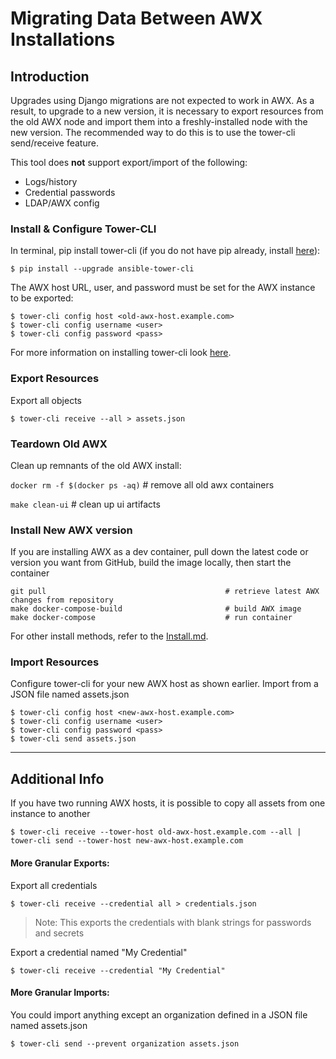 # Migrating Data Between AWX Installations

## Introduction

Upgrades using Django migrations are not expected to work in AWX.  As a result, to upgrade to a new version, it is necessary to export resources from the old AWX node and import them into a freshly-installed node with the new version.  The recommended way to do this is to use the tower-cli send/receive feature.

This tool does __not__ support export/import of the following:
* Logs/history
* Credential passwords
* LDAP/AWX config

### Install & Configure Tower-CLI

In terminal, pip install tower-cli (if you do not have pip already, install [here](https://pip.pypa.io/en/stable/installing/)):
```
$ pip install --upgrade ansible-tower-cli
```

The AWX host URL, user, and password must be set for the AWX instance to be exported:
```
$ tower-cli config host <old-awx-host.example.com>
$ tower-cli config username <user>
$ tower-cli config password <pass>
```

For more information on installing tower-cli look [here](http://tower-cli.readthedocs.io/en/latest/quickstart.html).


### Export Resources

Export all objects

```$ tower-cli receive --all > assets.json```



### Teardown Old AWX

Clean up remnants of the old AWX install:

```docker rm -f $(docker ps -aq)```     # remove all old awx containers

```make clean-ui```              # clean up ui artifacts


### Install New AWX version

If you are installing AWX as a dev container, pull down the latest code or version you want from GitHub, build
the image locally, then start the container

```
git pull                                        # retrieve latest AWX changes from repository
make docker-compose-build                       # build AWX image
make docker-compose                             # run container
```
For other install methods, refer to the [Install.md](https://github.com/ansible/awx/blob/devel/INSTALL.md). 
 

### Import Resources


Configure tower-cli for your new AWX host as shown earlier.  Import from a JSON file named assets.json

```
$ tower-cli config host <new-awx-host.example.com>
$ tower-cli config username <user>
$ tower-cli config password <pass>
$ tower-cli send assets.json
```

--------------------------------------------------------------------------------

## Additional Info

If you have two running AWX hosts, it is possible to copy all assets from one instance to another

```$ tower-cli receive --tower-host old-awx-host.example.com --all | tower-cli send --tower-host new-awx-host.example.com```



#### More Granular Exports:

Export all credentials

```$ tower-cli receive --credential all > credentials.json```
> Note: This exports the credentials with blank strings for passwords and secrets

Export a credential named "My Credential"

```$ tower-cli receive --credential "My Credential"```

#### More Granular Imports:


You could import anything except an organization defined in a JSON file named assets.json

```$ tower-cli send --prevent organization assets.json```
